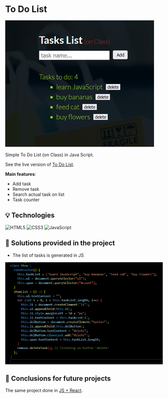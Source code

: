 # To Do List

![a main page screenshot](/to_do_list.png)

Simple To Do List (on Class) in Java Script.

See the live version of [To Do List](https://artur-it.github.io/To_Do_List-Class/).

**Main features**:

- Add task
- Remove task
- Search actual task on list
- Task counter

## 💡 Technologies

![HTML5](https://img.shields.io/badge/html5-%23E34F26.svg?style=for-the-badge&logo=html5&logoColor=white)
![CSS3](https://img.shields.io/badge/css3-%231572B6.svg?style=for-the-badge&logo=css3&logoColor=white)
![JavaScript](https://img.shields.io/badge/javascript-%23323330.svg?style=for-the-badge&logo=javascript&logoColor=%23F7DF1E)

## 🤔 Solutions provided in the project

- The list of tasks is generated in JS

![generate task](/generate_task.png)

## 💭 Conclusions for future projects

The same project done in [JS + React](https://artur-it.github.io/ToDoList_React/).
